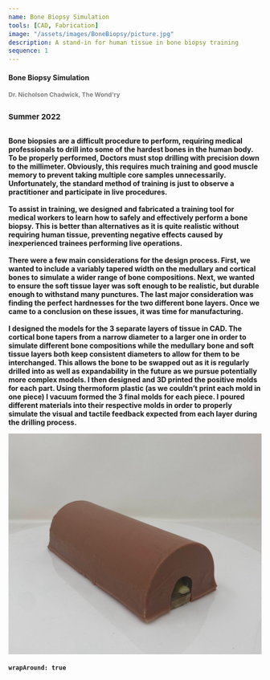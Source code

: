 ```yaml
---
name: Bone Biopsy Simulation
tools: [CAD, Fabrication]
image: "/assets/images/BoneBiopsy/picture.jpg"
description: A stand-in for human tissue in bone biopsy training
sequence: 1
---
```

#### <b>Bone Biopsy Simulation<b>
<p style="font-size:12px; color:#808080;padding: 0 0 1em 0;">Dr. Nicholson Chadwick, The Wond'ry</p>
<p style="font-size:15px; padding: 0 0 1em 0;">Summer 2022</p>
Bone biopsies are a difficult procedure to perform, requiring medical professionals to drill into some of the hardest bones in the human body. To be properly performed, Doctors must stop drilling with precision down to the millimeter. Obviously, this requires much training and good muscle memory to prevent taking multiple core samples unnecessarily. Unfortunately, the standard method of training is just to observe a practitioner and participate in live procedures.
<br><br>
To assist in training, we designed and fabricated a training tool for medical workers to learn how to safely and effectively perform a bone biopsy. This is better than alternatives as it is quite realistic without requiring human tissue, preventing negative effects caused by inexperienced trainees performing live operations.
<br><br>
There were a few main considerations for the design process. First, we wanted to include a variably tapered width on the medullary and cortical bones to simulate a wider range of bone compositions. Next, we wanted to ensure the soft tissue layer was soft enough to be realistic, but durable enough to withstand many punctures. The last major consideration was finding the perfect hardnesses for the two different bone layers. Once we came to a conclusion on these issues, it was time for manufacturing.
<br><br>
I designed the models for the 3 separate layers of tissue in CAD. The cortical bone tapers from a narrow diameter to a larger one in order to simulate different bone compositions while the medullary bone and soft tissue layers both keep consistent diameters to allow for them to be interchanged. This allows the bone to be swapped out as it is regularly drilled into as well as expandability in the future as we pursue potentially more complex models. I then designed and 3D printed the positive molds for each part. Using thermoform plastic (as we couldn’t print each mold in one piece) I vacuum formed the 3 final molds for each piece. I poured different materials into their respective molds in order to properly simulate the visual and tactile feedback expected from each layer during the drilling process.
</p>
<img src="/assets/images/BoneBiopsy/bonebiopsyreal.jpg" alt="Picture of the completed model">
<p><code>wrapAround: true</code></p>

